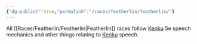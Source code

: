 ```yaml
---
{"dg-publish":true,"permalink":"/races/featherlin/featherlin/"}
---
```


All [[Races/Featherlin/Featherlin\|Featherlin]] races follow [Kenku](https://dnd5e.wikidot.com/lineage:kenku) 5e speech mechanics and other things relating to [Kenku](https://dnd5e.wikidot.com/lineage:kenku) speech.